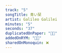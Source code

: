 ```yaml
---
track: "5"
songTitle: 青い栞
artist: Galileo Galilei
minutes: "5"
seconds: "37"
duplicatedOnPaper: "👍🏻"
addedOnRYM: "👍🏻"
sharedOnMonoquin: ❌
---
```

